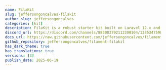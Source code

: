```yaml
---
name: FilaKit
slug: jeffersongoncalves-filakit
author_slug: jeffersongoncalves
categories: [kit]
description: FilaKit is a robust starter kit built on Laravel 12.x and Filament 3.x, designed to accelerate the development of modern web applications with a ready-to-use multi-panel structure.
discord_url: https://discord.com/channels/883083792112300104/1385347598252114012
docs_url: https://raw.githubusercontent.com/jeffersongoncalves/filament-filakit/master/README.md
github_repository: jeffersongoncalves/filament-filakit
has_dark_theme: true
has_translations: true
versions: [3]
publish_date: 2025-06-19
---
```

